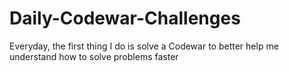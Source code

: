 # Daily-Codewar-Challenges
Everyday, the first thing I do is solve a Codewar to better help me understand how to solve problems faster 

